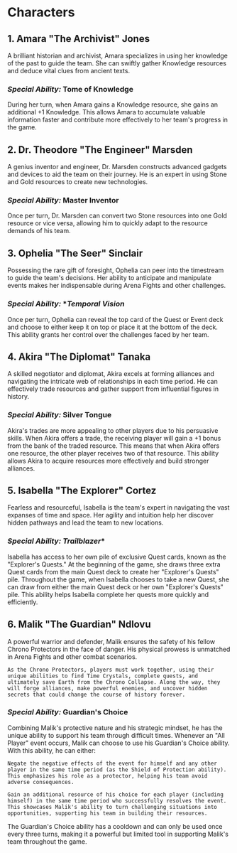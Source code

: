 # Characters
## 1. Amara "The Archivist" Jones
A brilliant historian and archivist, Amara specializes in using her knowledge of the past to guide the team. She can swiftly gather Knowledge resources and deduce vital clues from ancient texts.

### _Special Ability:_ **Tome of Knowledge**
During her turn, when Amara gains a Knowledge resource, she gains an additional +1 Knowledge. This allows Amara to accumulate valuable information faster and contribute more effectively to her team's progress in the game.

## 2. Dr. Theodore "The Engineer" Marsden
A genius inventor and engineer, Dr. Marsden constructs advanced gadgets and devices to aid the team on their journey. He is an expert in using Stone and Gold resources to create new technologies.

### _Special Ability:_ **Master Inventor**
Once per turn, Dr. Marsden can convert two Stone resources into one Gold resource or vice versa, allowing him to quickly adapt to the resource demands of his team.

## 3. Ophelia "The Seer" Sinclair
Possessing the rare gift of foresight, Ophelia can peer into the timestream to guide the team's decisions. Her ability to anticipate and manipulate events makes her indispensable during Arena Fights and other challenges.

### _Special Ability:_ **Temporal Vision*
Once per turn, Ophelia can reveal the top card of the Quest or Event deck and choose to either keep it on top or place it at the bottom of the deck. This ability grants her control over the challenges faced by her team.

## 4. Akira "The Diplomat" Tanaka
A skilled negotiator and diplomat, Akira excels at forming alliances and navigating the intricate web of relationships in each time period. He can effectively trade resources and gather support from influential figures in history.

### _Special Ability:_ **Silver Tongue**
Akira's trades are more appealing to other players due to his persuasive skills. When Akira offers a trade, the receiving player will gain a +1 bonus from the bank of the traded resource. This means that when Akira offers one resource, the other player receives two of that resource. This ability allows Akira to acquire resources more effectively and build stronger alliances.

## 5. Isabella "The Explorer" Cortez
Fearless and resourceful, Isabella is the team's expert in navigating the vast expanses of time and space. Her agility and intuition help her discover hidden pathways and lead the team to new locations.

### _Special Ability:_ *Trailblazer**
Isabella has access to her own pile of exclusive Quest cards, known as the "Explorer's Quests." At the beginning of the game, she draws three extra Quest cards from the main Quest deck to create her "Explorer's Quests" pile. Throughout the game, when Isabella chooses to take a new Quest, she can draw from either the main Quest deck or her own "Explorer's Quests" pile. This ability helps Isabella complete her quests more quickly and efficiently.

## 6. Malik "The Guardian" Ndlovu
A powerful warrior and defender, Malik ensures the safety of his fellow Chrono Protectors in the face of danger. His physical prowess is unmatched in Arena Fights and other combat scenarios.

    As the Chrono Protectors, players must work together, using their unique abilities to find Time Crystals, complete quests, and ultimately save Earth from the Chrono Collapse. Along the way, they will forge alliances, make powerful enemies, and uncover hidden secrets that could change the course of history forever.

### _Special Ability:_ **Guardian's Choice**
Combining Malik's protective nature and his strategic mindset, he has the unique ability to support his team through difficult times. Whenever an "All Player" event occurs, Malik can choose to use his Guardian's Choice ability. With this ability, he can either:

    Negate the negative effects of the event for himself and any other player in the same time period (as the Shield of Protection ability). This emphasizes his role as a protector, helping his team avoid adverse consequences.

    Gain an additional resource of his choice for each player (including himself) in the same time period who successfully resolves the event. This showcases Malik's ability to turn challenging situations into opportunities, supporting his team in building their resources.

The Guardian's Choice ability has a cooldown and can only be used once every three turns, making it a powerful but limited tool in supporting Malik's team throughout the game.